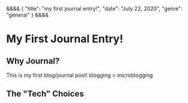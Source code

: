 &&&&
{
"title": "my first journal entry!",
"date": "July 22, 2020",
"genre": "general"
}
&&&&

# My First Journal Entry!

## Why Journal?

This is my first blog/journal post!
blogging > microblogging

## The "Tech" Choices
